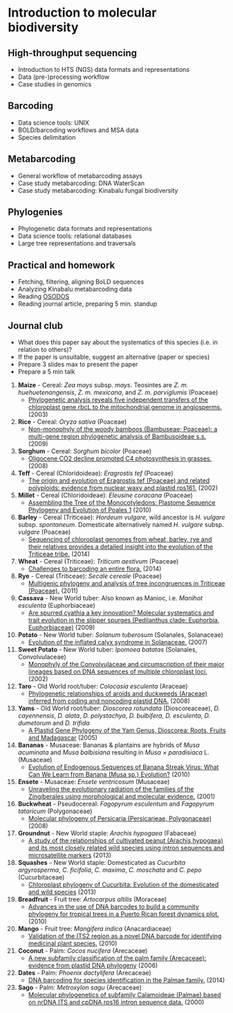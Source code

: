 Introduction to molecular biodiversity
======================================

High-throughput sequencing
--------------------------
- Introduction to HTS (NGS) data formats and representations
- Data (pre-)processing workflow
- Case studies in genomics

Barcoding
---------
- Data science tools: UNIX
- BOLD/barcoding workflows and MSA data
- Species delimitation

Metabarcoding
-------------
- General workflow of metabarcoding assays
- Case study metabarcoding: DNA WaterScan
- Case study metabarcoding: Kinabalu fungal biodiversity

Phylogenies
-----------
- Phylogenetic data formats and representations
- Data science tools: relational databases
- Large tree representations and traversals

Practical and homework
----------------------
- Fetching, filtering, aligning BoLD sequences
- Analyzing Kinabalu metabarcoding data
- Reading [OSODOS](http://osodos.org)
- Reading journal article, preparing 5 min. standup

Journal club
------------
- What does this paper say about the systematics of this species (i.e. in relation to others)?
- If the paper is unsuitable, suggest an alternative (paper or species)
- Prepare 3 slides max to present the paper
- Prepare a 5 min talk

1. **Maize** - Cereal: _Zea mays_ subsp. _mays_. Teosintes are _Z. m. huehuetenangensis_, _Z. m. mexicana_, and _Z. m. parviglumis_ (Poaceae)
	- [Phylogenetic analysis reveals five independent transfers of the chloroplast gene rbcL to the mitochondrial genome in angiosperms.](http://citeseerx.ist.psu.edu/viewdoc/download?doi=10.1.1.623.8964&rep=rep1&type=pdf) (2003)
2. **Rice** - Cereal: _Oryza sativa_ (Poaceae)
	- [Non-monophyly of the woody bamboos (Bambuseae; Poaceae): a multi-gene region phylogenetic analysis of Bambusoideae s.s.](https://doi.org/10.1007/s10265-008-0192-6) (2009)
3. **Sorghum** - Cereal: _Sorghum bicolor_ (Poaceae)
	- [Oligocene CO2 decline promoted C4 photosynthesis in grasses.](https://doi.org/10.1016/j.cub.2007.11.058) (2008)
4. **Teff** - Cereal (Chloridoideae): _Eragrostis tef_ (Poaceae)
	- [The origin and evolution of Eragrostis tef (Poaceae) and related polyploids: evidence from nuclear waxy and plastid rps161.](http://doi.org/10.3732/ajb.90.1.116) (2002)
5. **Millet** - Cereal (Chloridoideae): _Eleusine coracana_ (Poaceae)
	- [Assembling the Tree of the Monocotyledons: Plastome Sequence Phylogeny and Evolution of Poales 1](http://biostor.org/reference/164352) (2010)
6. **Barley** - Cereal (Triticeae): _Hordeum vulgare_, wild ancestor is _H. vulgare_ subsp. _spontaneum_. Domesticate alternatively named _H. vulgare_ subsp. _vulgare_ (Poaceae)
	- [Sequencing of chloroplast genomes from wheat, barley, rye and their relatives provides a detailed insight into the evolution of the Triticeae tribe.](http://doi.org/10.1371/journal.pone.0085761) (2014)
7. **Wheat** - Cereal (Triticeae): _Triticum aestivum_ (Poaceae)
	- [Challenges to barcoding an entire flora.](https://doi.org/10.1111/1755-0998.12277) (2014)
8. **Rye** - Cereal (Triticeae): _Secale cereale_ (Poaceae)
	- [Multigenic phylogeny and analysis of tree incongruences in Triticeae (Poaceae).](https://doi.org/10.1186/1471-2148-11-181) (2011)
9. **Cassava** - New World tuber: Also known as Manioc, i.e. _Manihot esculenta_ (Euphorbiaceae)
	- [Are spurred cyathia a key innovation? Molecular systematics and trait evolution in the slipper spurges (Pedilanthus clade: Euphorbia, Euphorbiaceae)](http://doi.org/10.3732/ajb.0900090) (2009)
10. **Potato** - New World tuber: _Solanum tuberosum_ (Solanales, Solanaceae)
	- [Evolution of the inflated calyx syndrome in Solanaceae.](https://doi.org/10.1093/molbev/msm177) (2007)
11. **Sweet Potato** - New World tuber: _Ipomoea batatas_ (Solanales, Convolvulaceae)
	- [Monophyly of the Convolvulaceae and circumscription of their major lineages based on DNA sequences of multiple chloroplast loci.](https://doi.org/10.3732/ajb.89.9.1510) (2002)
12. **Taro** - Old World root/tuber: _Colocasia esculenta_ (Araceae)
	- [Phylogenetic relationships of aroids and duckweeds (Araceae) inferred from coding and noncoding plastid DNA.](https://doi.org/10.3732/ajb.0800073) (2008)
13. **Yams** - Old World root/tuber: _Dioscorea rotundata_ (Dioscoreaceae), _D. cayennensis_, _D. alata_, _D. polystachya_, _D. bulbifera_, _D. esculenta_, _D. dumetorum_ and _D. trifida_
	- [A Plastid Gene Phylogeny of the Yam Genus, Dioscorea: Roots, Fruits and Madagascar](http://www.bioone.org/doi/abs/10.1600/036364405775097879) (2005)
14. **Bananas** - Musaceae: Bananas & plantains are hybrids of _Musa acuminata_ and _Musa balbisiana_ resulting in _Musa × paradisiaca_ L. (Musaceae)
	- [Evolution of Endogenous Sequences of Banana Streak Virus: What Can We Learn from Banana (Musa sp.) Evolution?](https://dx.doi.org/10.1128%2FJVI.00401-10) (2010)
15. **Ensete** - Musaceae: _Ensete ventricosum_ (Musaceae)
	- [Unraveling the evolutionary radiation of the families of the Zingiberales using morphological and molecular evidence.](https://doi.org/10.1080/106351501753462885) (2001)
16. **Buckwheat** - Pseudocereal: _Fagopyrum esculentum_ and _Fagopyrum tataricum_ (Polygonaceae)
	- [Molecular phylogeny of Persicaria (Persicarieae, Polygonaceae)](http://www.ingentaconnect.com/contentone/aspt/sb/2008/00000033/00000001/art00010) (2008) 
17. **Groundnut** - New World staple: _Arachis hypogaea_ (Fabaceae)
	- [A study of the relationships of cultivated peanut (Arachis hypogaea) and its most closely related wild species using intron sequences and microsatellite markers](https://doi.org/10.1093/aob/mcs237) (2013)
18. **Squashes** - New World staple: Domesticated as _Cucurbita argyrosperma_, _C. ficifolia_, _C. maxima_, _C. moschata_ and _C. pepo_ (Cucurbitaceae)
	- [Chloroplast phylogeny of Cucurbita: Evolution of the domesticated and wild species](http://doi.org/10.1111/jse.12006) (2013)
19. **Breadfruit** - Fruit tree: _Artocarpus altilis_ (Moraceae) 
	- [Advances in the use of DNA barcodes to build a community phylogeny for tropical trees in a Puerto Rican forest dynamics plot.](http://doi.org/10.1371/journal.pone.0015409) (2010)
20. **Mango** - Fruit tree: _Mangifera indica_ (Anacardiaceae)
	- [Validation of the ITS2 region as a novel DNA barcode for identifying medicinal plant species.](https://doi.org/10.1371/journal.pone.0008613) (2010)
21. **Coconut** - Palm: _Cocos nucifera_ (Arecaceae)
	- [A new subfamily classification of the palm family (Arecaceae): evidence from plastid DNA phylogeny](https://doi.org/10.1111/j.1095-8339.2006.00521.x) (2006)
22. **Dates** - Palm: _Phoenix dactylifera_ (Arecaceae)
	- [DNA barcoding for species identification in the Palmae family.](http://dx.doi.org/10.4238/2014.December.4.29) 
	  (2014)
23. **Sago** - Palm: _Metroxylon sagu_ (Arecaceae)
	- [Molecular phylogenetics of subfamily Calamoideae (Palmae) based on nrDNA ITS and cpDNA rps16 intron sequence data.](https://doi.org/10.1006/mpev.1999.0696) (2000)


  
